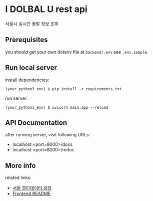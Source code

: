 # I DOLBAL U rest api

서울시 실시간 돌발 정보 조회

## Prerequisites

you should get your own dotenv file at `backend/.env` see `.env.sample`.

## Run local server

install dependencies:

```shell script
(your_python3_env) $ pip install -r requirements.txt
```

run server:

```shell script
(your_python3_env) $ uvicorn main:app --reload
```

## API Documentation

after running server, visit following URLs:

- localhost:<port=8000>/docs
- localhost:<port=8000>/redoc

## More info

related links:
- [서울 열린데이터 광장](http://data.seoul.go.kr/dataList/datasetView.do?infId=OA-13315&srvType=A&serviceKind=1&currentPageNo=1)
- [Frontend README](https://github.com/constmoon/dolbal/blob/master/README.md)
